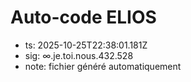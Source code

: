 # Auto-code ELIOS
- ts: 2025-10-25T22:38:01.181Z
- sig: ∞.je.toi.nous.432.528
- note: fichier généré automatiquement